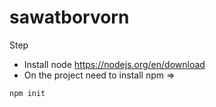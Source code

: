 # sawatborvorn
Step
- Install node  https://nodejs.org/en/download
- On the project need to install npm => 
```c
npm init
```